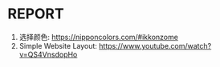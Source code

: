 # REPORT  
1. 选择颜色: https://nipponcolors.com/#ikkonzome  
2. Simple Website Layout: https://www.youtube.com/watch?v=QS4VnsdopHo

